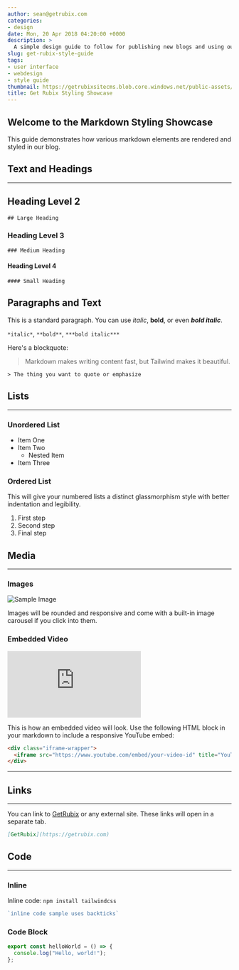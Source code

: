 ```yaml
---
author: sean@getrubix.com
categories:
- design
date: Mon, 20 Apr 2018 04:20:00 +0000
description: >
  A simple design guide to follow for publishing new blogs and using our standard styles
slug: get-rubix-style-guide
tags:
- user interface
- webdesign
- style guide
thumbnail: https://getrubixsitecms.blob.core.windows.net/public-assets/content/v1/mardown-glass-tile-blog.png
title: Get Rubix Styling Showcase
---
```


## Welcome to the Markdown Styling Showcase

This guide demonstrates how various markdown elements are rendered and styled in our blog.

## Text and Headings

---

## Heading Level 2  
`## Large Heading`

### Heading Level 3  
`### Medium Heading`

#### Heading Level 4  
`#### Small Heading`

## Paragraphs and Text

This is a standard paragraph. You can use *italic*, **bold**, or even ***bold italic***.

`*italic*`, `**bold**`, `***bold italic***`

Here's a blockquote:

> Markdown makes writing content fast, but Tailwind makes it beautiful.

`> The thing you want to quote or emphasize`

## Lists

---

### Unordered List

- Item One  
- Item Two  
  - Nested Item  
- Item Three  

### Ordered List

This will give your numbered lists a distinct glassmorphism style with better indentation and legibility.

1. First step  
2. Second step  
3. Final step  

## Media

---

### Images

![Sample Image](https://placehold.co/600x200?text=Image+Preview)

Images will be rounded and responsive and come with a built-in image carousel if you click into them.

### Embedded Video

<div class="iframe-wrapper">
  <iframe src="https://www.youtube.com/embed/4y6u5OIn73g?feature=oembed" title="YouTube video player" frameborder="0" allowfullscreen></iframe>
</div>

This is how an embedded video will look. Use the following HTML block in your markdown to include a responsive YouTube embed:

```html
<div class="iframe-wrapper">
  <iframe src="https://www.youtube.com/embed/your-video-id" title="YouTube video player" frameborder="0" allowfullscreen></iframe>
</div>
```

---

## Links

---

You can link to [GetRubix](https://getrubix.com) or any external site. These links will open in a separate tab.

```markdown
[GetRubix](https://getrubix.com)
```

## Code

---

### Inline

Inline code: `npm install tailwindcss`

```ts
`inline code sample uses backticks`
```

### Code Block

```ts
export const helloWorld = () => {
  console.log("Hello, world!");
};
```
